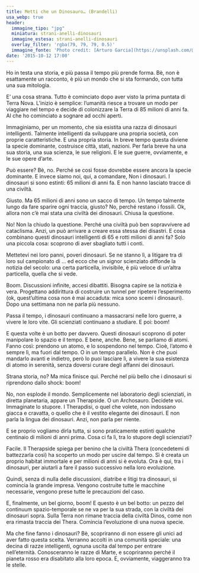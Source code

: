 ```yaml
---
title: Metti che un Dinosauro… (Brandelli)
usa_webp: true
header:
  immagine_tipo: "jpg"
  miniatura: strani-anelli-dinosauri
  immagine_estesa: strani-anelli-dinosauri
  overlay_filter: 'rgba(79, 79, 79, 0.5)'
  immagine_fonte: 'Photo credit: [Arturo Garcia](https://unsplash.com/@arturomontes)'
date: '2015-10-12 17:00'
---
```


Ho in testa una storia, e più passa il tempo più prende forma.
Bè, non è esattamente un racconto, è più un mondo che si sta formando, con tutta una sua mitologia.

E’ una cosa strana. Tutto è cominciato dopo aver visto la prima puntata di Terra Nova. L’inizio è semplice: l’umanità riesce a trovare un modo per viaggiare nel tempo e decide di colonizzare la Terra di 85 milioni di anni fa. Al che ho cominciato a sognare ad occhi aperti.

Immaginiamo, per un momento, che sia esistita una razza di dinosauri intelligenti. Talmente intelligenti da sviluppare una propria società, con proprie caratteristiche. E una propria storia. In breve tempo questa diviene la specie dominante, costruisce città, stati, nazioni. Per farla breve ha una sua storia, una sua scienza, le sue religioni. E le sue guerre, ovviamente, e le sue opere d’arte.

Può essere? Bè, no. Perché se così fosse dovrebbe essere ancora la specie dominante. E invece siamo noi, qui, a comandare, Non i dinosauri. I dinosauri si sono estinti: 65 milioni di anni fa. E non hanno lasciato tracce di una civiltà.

Giusto. Ma 65 milioni di anni sono un sacco di tempo. Un tempo talmente lungo da fare sparire ogni traccia, giusto? No, perché restano i fossili. Ok, allora non c’è mai stata una civiltà dei dinosauri. Chiusa la questione.

No! Non la chiudo la questione. Perché una civiltà può ben sopravvivere ad cataclisma. Anzi, un può arrivare a creare essa stessa dei disastri. E cosa combinano questi dinosauri intelligenti di 65 e rotti milioni di anni fa? Solo una piccola cosa: scoprono di aver sbagliato tutti i conti.

Mettetevi nei loro panni, poveri dinosauri. Se ne stanno lì, a litigare tra di loro sul campionato di … ed ecco che un signor scienziato diffonde la notizia del secolo: una certa particella, invisibile, è più veloce di un’altra particella, quella che si vede.

Boom. Discussioni infinite, accesi dibattiti. Bisogna capire se la notizia è vera. Progettano addirittura di costruire un tunnel per ripetere l’esperimento (ok, quest’ultima cosa non è mai accaduta: mica sono scemi i dinosauri). Dopo una settimana non ne parla più nessuno.

Passa il tempo, i dinosauri continuano a massacrarsi nelle loro guerre, a vivere le loro vite. Gli scienziati continuano a studiare. E poi: boom!

E questa volte è un botto per davvero. Questi dinosauri scoprono di poter manipolare lo spazio e il tempo. E bene, anche. Bene, se parliamo di atomi. Fanno così: prendono un atomo, e lo sospendono nel tempo. Cioè, l’atomo è sempre lì, ma fuori dal tempo. O in un tempo parallelo. Non è che puoi mandarlo avanti e indietro, però lo puoi lasciare lì, a vivere la sua esistenza di atomo in serenità, senza doversi curare degli affanni dei dinosauri.

Strana storia, no? Ma mica finisce qui. Perché nel più bello che i dinosauri si riprendono dallo shock: boom!

No, non esplode il mondo. Semplicemente nel laboratorio degli scienziati, in diretta planetaria, appare un Therapside. O un Archosauro. Decidete voi. Immaginate lo stupore. I Therapdisi, o quel che volete, non indossano giacca e cravatta, o quello che è il vestito elegante dei dinosauri. E non parla la lingua dei dinosauri. Anzi, non parla per niente.

E se proprio vogliamo dirla tutta, si sono praticamente estinti qualche centinaio di milioni di anni prima. Cosa ci fa lì, tra lo stupore degli scienziati?

Facile. Il Therapside spiega per benino che la civiltà Thera (concedetemi di battezzarla così) ha scoperto un modo per uscire dal tempo. Sì è creata un proprio habitat immortale e per milioni di anni si è evoluta. Ora è qui, tra i dinosauri, per aiutarli a fare il passo successivo nella loro evoluzione.

Quindi, senza di nulla delle discussioni, diatribe e litigi tra dinosauri, si comincia la grande impresa. Vengono costruite tutte le macchine necessarie, vengono prese tutte le precauzioni del caso.

E, finalmente, un bel giorno, boom!
E questo è un bel botto: un pezzo del continuum spazio-temporale se ne va per la sua strada, con la civiltà dei dinosauri sopra. Sulla Terra non rimane traccia della civiltà Dinos, come non era rimasta traccia dei Thera. Comincia l’evoluzione di una nuova specie.

Ma che fine fanno i dinosauri? Bè, scopriranno di non essere gli unici ad aver fatto questa scelta. Verranno accolti in una comunità speciale: una decina di razze intelligenti, ognuna uscita dal tempo per entrare nell’eternità. Conosceranno le razze di Marte, e scopriranno perché il pianeta rosso era disabitato alla loro epoca. E, ovviamente, viaggeranno tra le stelle.
